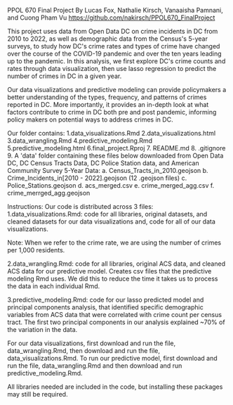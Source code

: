 PPOL 670 Final Project
By Lucas Fox, Nathalie Kirsch, Vanaaisha Pamnani, and Cuong Pham Vu
https://github.com/nakirsch/PPOL670_FinalProject


This project uses data from Open Data DC on crime incidents in DC from 2010 to 
2022, as well as demographic data from the Census's 5-year surveys, to study 
how DC's crime rates and types of crime have changed over the course of the 
COVID-19 pandemic and over the ten years leading up to the pandemic. In this 
analysis, we first explore DC's crime counts and rates through data 
visualization, then use lasso regression to predict the number of crimes in DC
in a given year. 

Our data visualizations and predictive modeling can provide policymakers a
better understanding of the types, frequency, and patterns of crimes reported 
in DC. More importantly, it provides an in-depth look at what factors contribute
to crime in DC both pre and post pandemic, informing policy makers on potential
ways to address crimes in DC. 

Our folder contains:
1.data_visualizations.Rmd
2.data_visualizations.html
3.data_wrangling.Rmd
4.predictive_modeling.Rmd
5.predictive_modeling.html
6.final_project.Rproj
7. README.md
8. .gitignore
9.  A 'data' folder containing these files below downloaded from Open Data DC,
DC Census Tracts Data, DC Police Station data, and American Community Survey 
5-Year Data:
  a. Census_Tracts_in_2010.geojson
  b. Crime_Incidents_in[2010 - 2022].geojson (12 .geojson files)
  c. Police_Stations.geojson
  d. acs_merged.csv
  e. crime_merged_agg.csv
  f. crime_merrged_agg.geojson

Instructions: 
Our code is distributed across 3 files:
1.data_visualizations.Rmd: code for all libraries, original datasets, and 
cleaned datasets for our data visualizations and, code for all of our data visualizations. 

Note: When we refer to the crime rate, we are using the number of crimes per 1,000 residents. 

2.data_wrangling.Rmd: code for all libraries, original ACS data, and
cleaned ACS data for our predictive model. Creates csv files that the predictive modeling Rmd uses. We did this to reduce the time it takes us to process the data in each individual Rmd. 

3.predictive_modeling.Rmd: code for our lasso predicted model and principal components analysis, that identified specific demographic variables from ACS data that were correlated with crime count per census tract. The first two principal components in our analysis explained ~70% of the variation in the data.

For our data visualizations, first download and run the file, data_wrangling.Rmd, then download and run the file, data_visualizations.Rmd.
To run our predictive model, first download and run the file, data_wrangling.Rmd
and then download and run predictive_modeling.Rmd.

All libraries needed are included in the code, but installing these packages may
still be required. 
